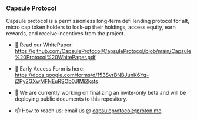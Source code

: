 ### Capsule Protocol 

Capsule protocol is a permissionless long-term defi lending protocol for alt, micro cap token holders to lock-up their holdings, access equity, earn rewards, and receive incentives from the project.


- 📃 Read our WhitePaper: https://github.com/CapsuleProtocol/CapsuleProtocol/blob/main/Capsule%20Protocol%20WhitePaper.pdf

- 🥚 Early Access Form is here: https://docs.google.com/forms/d/153SvrBNBJunK6Yq-j2Py2GXwMFNEuRSOb0JIMi2ksts

- 🔭 We are currently working on finalizing an invite-only beta and will be deploying public documents to this repository.

- 📫 How to reach us: email us @ capsuleprotocol@proton.me


<!--
**CapsuleProtocol/CapsuleProtocol** is a ✨ _special_ ✨ repository because its `README.md` (this file) appears on your GitHub profile.

Here are some ideas to get you started:

- 🔭 I’m currently working on ...
- 🌱 I’m currently learning ...
- 👯 I’m looking to collaborate on ...
- 🤔 I’m looking for help with ...
- 💬 Ask me about ...
- 📫 How to reach me: ...
- 😄 Pronouns: ...
- ⚡ Fun fact: ...
-->
